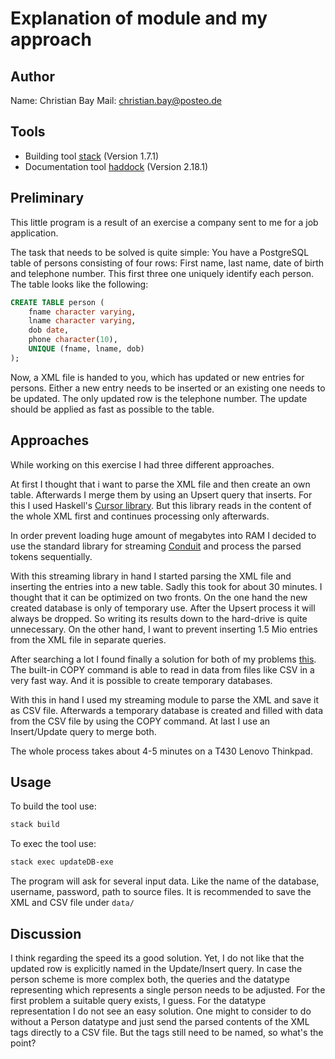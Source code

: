 Explanation of module and my approach
=====

Author
---

Name: Christian Bay
Mail: christian.bay@posteo.de

Tools
---

- Building tool [stack](https://docs.haskellstack.org/en/stable/README/) (Version 1.7.1)
- Documentation tool [haddock](https://www.haskell.org/haddock/) (Version 2.18.1)

Preliminary
----

This little program is a result of an exercise a company sent to me for a job application.

The task that needs to be solved is quite simple: You have a PostgreSQL table
of persons consisting of four rows: First name, last name, date of birth and telephone number.
This first three one uniquely identify each person. The table looks like the following:

```sql
CREATE TABLE person (
	fname character varying,
	lname character varying,
	dob date,
	phone character(10),
	UNIQUE (fname, lname, dob)
);
```

Now, a XML file is handed to you, which has updated or new entries for persons. Either
a new entry needs to be inserted or an existing one needs to be updated. The only updated row
is the telephone number. The update should be applied as fast as possible to the table.


Approaches
----

While working on this exercise I had three different approaches.

At first I thought that i want to parse the XML file and then create an own table.
Afterwards I merge them by using an Upsert query that inserts.
For this I used Haskell's
[Cursor library](http://hackage.haskell.org/package/xml-conduit-1.8.0/docs/Text-XML-Cursor.html).
But this library reads in the content of the whole XML first and continues processing only
afterwards.

In order prevent loading huge amount of megabytes into RAM I decided to use the standard library for
streaming [Conduit](https://github.com/snoyberg/conduit#readme) and process the parsed tokens
sequentially.

With this streaming library in hand I started parsing the XML file and inserting the entries into a
new table. Sadly this took for about 30 minutes. I thought that it can be optimized on two fronts.
On the one hand the new created database is only of temporary use. After the Upsert process it will
always be dropped. So writing its results down to the hard-drive is quite unnecessary. On the other
hand, I want to prevent inserting 1.5 Mio entries from the XML file in separate queries.

After searching a lot I found finally a solution for both of my problems
[this](https://www.safaribooksonline.com/library/view/practical-postgresql/9781449309770/ch04s03.html#example_ascii_copy_file).
The built-in COPY command is able to read in data from files like CSV in a very fast way. And it is
possible to create temporary databases.

With this in hand I used my streaming module to parse the XML and save it as CSV file. Afterwards a
temporary database is created and filled with data from the CSV file by using the COPY command.
At last I use an Insert/Update query to merge both.

The whole process takes about 4-5 minutes on a T430 Lenovo Thinkpad.

Usage
---

To build the tool use:

``` bash
stack build
```

To exec the tool use:

``` bash
stack exec updateDB-exe
```

The program will ask for several input data. Like the name of the database, username, password, path
to source files.
It is recommended to save the XML and CSV file under `data/`


Discussion
---

I think regarding the speed its a good solution. Yet, I do not like that the updated row
is explicitly named in the Update/Insert query. In case the person scheme is more complex both,
the queries and the datatype representing which represents a single person needs to be adjusted. For
the first problem a suitable query exists, I guess. For the datatype representation I do not see
an easy solution. One might to consider to do without a Person datatype and just send the parsed
contents of the XML tags directly to a CSV file. But the tags still need to be named, so what's the
point?
